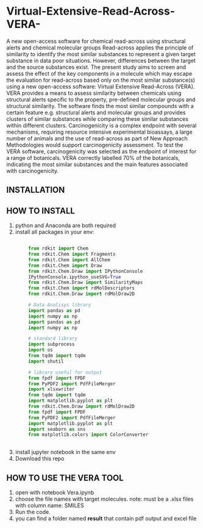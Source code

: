 # Virtual-Extensive-Read-Across-VERA-

A new open-access software for chemical read-across using structural alerts and chemical molecular groups
Read-across applies the principle of similarity to identify the most similar substances to represent a given target substance in data poor situations. However, differences between the target and the source substances exist. The present study aims to screen and assess the effect of the key components in a molecule which may escape the evaluation for read-across based only on the most similar substance(s) using a new open-access software: Virtual Extensive Read-Across (VERA). VERA provides a means to assess similarity between chemicals using structural alerts specific to the property, pre-defined molecular groups and structural similarity. The software finds the most similar compounds with a certain feature e.g. structural alerts and molecular groups and provides clusters of similar substances while comparing these similar substances within different clusters. Carcinogenicity is a complex endpoint with several mechanisms, requiring resource intensive experimental bioassays, a large number of animals and the use of read-across as part of New Approach Methodologies would support carcinogenicity assessment. To test the VERA software, carcinogenicity was selected as the endpoint of interest for a range of botanicals. VERA correctly labelled 70% of the botanicals, indicating the most similar substances and the main features associated with carcinogenicity.

## INSTALLATION
## HOW TO INSTALL 
1. python and Anaconda are both required
2. install all packages in your env:
```python

        from rdkit import Chem
        from rdkit.Chem import Fragments
        from rdkit.Chem import AllChem
        from rdkit.Chem import Draw
        from rdkit.Chem.Draw import IPythonConsole
        IPythonConsole.ipython_useSVG=True 
        from rdkit.Chem.Draw import SimilarityMaps
        from rdkit.Chem import rdMolDescriptors
        from rdkit.Chem.Draw import rdMolDraw2D

        # Data Analisys library
        import pandas as pd
        import numpy as np
        import pandas as pd
        import numpy as np

        # standard library
        import subprocess
        import os
        from tqdm import tqdm
        import shutil

        # library useful for output
        from fpdf import FPDF
        from PyPDF2 import PdfFileMerger
        import xlsxwriter
        from tqdm import tqdm
        import matplotlib.pyplot as plt
        from rdkit.Chem.Draw import rdMolDraw2D
        from fpdf import FPDF
        from PyPDF2 import PdfFileMerger
        import matplotlib.pyplot as plt
        import seaborn as sns
        from matplotlib.colors import ColorConverter 
        
```


3. install jupyter notebook in the same env
4. Download this repo 

## HOW TO USE THE VERA TOOL
1. open with notebook Vera.ipynb
2. choose the file names with target molecules.
  note: must be a .xlsx files with column name: SMILES
3. Run the code.
4. you can find a folder named **result** that contain pdf output and excel file
  
